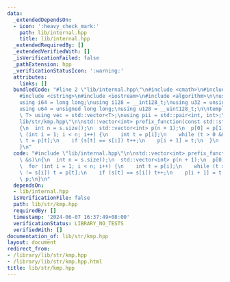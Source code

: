 ```yaml
---
data:
  _extendedDependsOn:
  - icon: ':heavy_check_mark:'
    path: lib/internal.hpp
    title: lib/internal.hpp
  _extendedRequiredBy: []
  _extendedVerifiedWith: []
  _isVerificationFailed: false
  _pathExtension: hpp
  _verificationStatusIcon: ':warning:'
  attributes:
    links: []
  bundledCode: "#line 2 \"lib/internal.hpp\"\n#include <cmath>\n#include <vector>\n\
    #include <cstring>\n#include <iostream>\n#include <algorithm>\n\nusing i32 = int;\n\
    using i64 = long long;\nusing i128 = __int128_t;\nusing u32 = unsigned int;\n\
    using u64 = unsigned long long;\nusing u128 = __uint128_t;\n\ntemplate<typename\
    \ T> using vec = std::vector<T>;\nusing pii = std::pair<int, int>;\n#line 2 \"\
    lib/str/kmp.hpp\"\n\nstd::vector<int> prefix_function(const std::string &s)\n\
    {\n  int n = s.size();\n  std::vector<int> p(n + 1);\n  p[0] = p[1] = 0;\n  for\
    \ (int i = 1; i < n; i++) {\n    int t = p[i];\n    while (t > 0 && s[t] != s[i])\
    \ t = p[t];\n    if (s[t] == s[i]) t++;\n    p[i + 1] = t;\n  }\n  return p;\n\
    }\n"
  code: "#include \"lib/internal.hpp\"\n\nstd::vector<int> prefix_function(const std::string\
    \ &s)\n{\n  int n = s.size();\n  std::vector<int> p(n + 1);\n  p[0] = p[1] = 0;\n\
    \  for (int i = 1; i < n; i++) {\n    int t = p[i];\n    while (t > 0 && s[t]\
    \ != s[i]) t = p[t];\n    if (s[t] == s[i]) t++;\n    p[i + 1] = t;\n  }\n  return\
    \ p;\n}\n"
  dependsOn:
  - lib/internal.hpp
  isVerificationFile: false
  path: lib/str/kmp.hpp
  requiredBy: []
  timestamp: '2024-06-07 16:37:49+08:00'
  verificationStatus: LIBRARY_NO_TESTS
  verifiedWith: []
documentation_of: lib/str/kmp.hpp
layout: document
redirect_from:
- /library/lib/str/kmp.hpp
- /library/lib/str/kmp.hpp.html
title: lib/str/kmp.hpp
---
```

